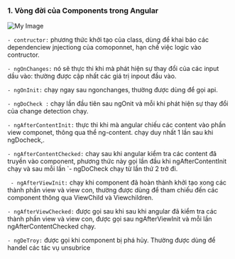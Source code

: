 ### 1. Vòng đời của Components trong Angular

![My Image](https://encrypted-tbn0.gstatic.com/images?q=tbn:ANd9GcRYSZTzRzPOZFUROXL4jK6hSMwBJulk-Ce7XQ&s)

`- contructor:` phương thức khởi tạo của class, dùng để khai báo các dependenciew jnjectiong của comoponnet, hạn chế việc logic vào contructor.

`- ngOnChanges:` nó sẽ thực thi khi mà phát hiện sự thay đổi của các input dầu vào: thường được cập nhất các giá trị inpout đầu vào.

`- ngOnInit:` chạy ngay sau ngonchanges, thường được dùng để gọi api.

`- ngDoCheck :` chạy lần đầu tiên sau ngOnit và mỗi khi phát hiện sự thay đổi của change detection chạy.

`- ngAfterContentInit:` thực thi khi mà angular chiếu các content vào phần view componet, thông qua thể ng-content. chạy duy nhất 1 lần sau khi ngDocheck,.

`- ngAfterContentChecked:` chay sau khi angular kiểm tra các content đã truyền vào component, phương thức này gọi lần đầu khi ngAfterContentInit chạy và sau mỗi lần `- ngDoCheck chạy từ lần thứ 2 trở đi.

` - ngAfterViewInit:` chạy khi component đã hoàn thành khởi tạo xong các thành phần view và view con, thường được dùng để tham chiếu đến các component thông qua ViewChild và Viewchildren.

`- ngAfterViewChecked:` được gọi sau khi sau khi angular đã kiểm tra các thành phần view và view con, được gọi sau ngAfterViewInit và mỗi lần ngAfterContentChecked chạy.

`- ngDeTroy:` được gọi khi component bị phá hủy. Thường được dùng để handel các tác vụ unsubrice

